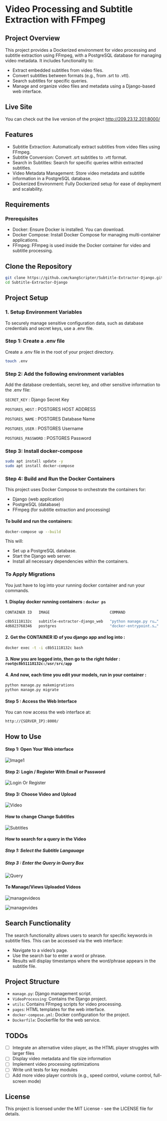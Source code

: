 # Video Processing and Subtitle Extraction with FFmpeg

## Project Overview
This project provides a Dockerized environment for video processing and subtitle extraction using FFmpeg, with a PostgreSQL database for managing video metadata. It includes functionality to:
  - Extract embedded subtitles from video files.
  - Convert subtitles between formats (e.g., from .srt to .vtt).
  - Search subtitles for specific queries.
  - Manage and organize video files and metadata using a Django-based web interface.

## Live Site

You can check out the live version of the project http://209.23.12.201:8000/ 

## Features
- Subtitle Extraction: Automatically extract subtitles from video files using FFmpeg.
- Subtitle Conversion: Convert .srt subtitles to .vtt format.
- Search in Subtitles: Search for specific queries within extracted subtitles.
- Video Metadata Management: Store video metadata and subtitle information in a PostgreSQL database.
- Dockerized Environment: Fully Dockerized setup for ease of deployment and scalability.


## Requirements
### Prerequisites
- Docker: Ensure Docker is installed. You can download.
- Docker Compose: Install Docker Compose for managing multi-container applications.
- FFmpeg: FFmpeg is used inside the Docker container for video and subtitle processing.

## Clone the Repository
```bash
git clone https://github.com/kangScripter/Subtitle-Extractor-Django.git
cd Subtitle-Extractor-Django
```

## Project Setup
### 1. Setup Environment Variables
To securely manage sensitive configuration data, such as database credentials and secret keys, use a .env file.

### Step 1: Create a .env file

Create a .env file in the root of your project directory.
```bash
touch .env
```
### Step 2: Add the following environment variables

Add the database credentials, secret key, and other sensitive information to the .env file:

`SECRET_KEY` : Django Secret Key 

`POSTGRES_HOST` : POSTGRES HOST ADDRESS 

`POSTGRES_NAME` : POSTGRES Database Name

`POSTGRES_USER` : POSTGRES Username

`POSTGRES_PASSWORD` : POSTGRES Password

### Step 3: Install docker-compose
```bash
sudo apt install update -y
sudo apt install docker-compose 
```

### Step 4: Build and Run the Docker Containers
This project uses Docker Compose to orchestrate the containers for:
- Django (web application)
- PostgreSQL (database)
- FFmpeg (for subtitle extraction and processing)

#### To build and run the containers:
```bash
docker-compose up --build
```
This will:
- Set up a PostgreSQL database.
- Start the Django web server.
- Install all necessary dependencies within the containers.

### To Apply Migrations 
You just have to log into your running docker container and run your commands.

#### 1. Display docker running containers : `docker ps`
```bash
CONTAINER ID   IMAGE                           COMMAND                  CREATED          STATUS          PORTS                                       NAMES

c8b51118132c   subtitle-extractor-django_web   "python manage.py ru…"   12 minutes ago   Up 12 minutes   0.0.0.0:8000->8000/tcp, :::8000->8000/tcp   subtitle-extractor-django_web_1
4d6823768346   postgres                        "docker-entrypoint.s…"   13 hours ago     Up 12 minutes   5432/tcp                                    subtitle-extractor-django_db_1
```
#### 2. Get the CONTAINER ID of you django app and log into :
```bash
docker exec -t -i c8b51118132c bash
```
#### 3. Now you are logged into, then go to the right folder : `root@c8b51118132c:/usr/src/app`
#### 4. And now, each time you edit your models, run in your container :
```bash
python manage.py makemigrations
python manage.py migrate
```
#### Step 5 : Access the Web Interface
You can now access the web interface at:
```
http://{SERVER_IP}:8000/
```
## How to Use

#### Step 1: Open Your Web interface 
![Image1
](https://github.com/kangScripter/Subtitle-Extractor-Django/blob/main/screeshots/Screenshot1.png)

#### Step 2: Login / Register With Email or Password
![Login Or Register](https://github.com/kangScripter/Subtitle-Extractor-Django/blob/main/screeshots/Screenshot2.png)

#### Step 3: Choose Video and Upload
![Video](https://github.com/kangScripter/Subtitle-Extractor-Django/blob/main/screeshots/Screenshot3.png)

#### How to change Change Subtitles
![Subtitles](https://github.com/kangScripter/Subtitle-Extractor-Django/blob/main/screeshots/Screenshot%202024-09-21%20120816.png)

#### How to search for a query in the Video 

##### Step 1: Select the Subtitle Langauage
##### Step 3 : Enter the Query in Query Box 
![Query](https://github.com/kangScripter/Subtitle-Extractor-Django/blob/main/screeshots/Screenrecording1.gif)

#### To Manage/Views Uploaded Videos
![managevideos](https://github.com/kangScripter/Subtitle-Extractor-Django/blob/main/screeshots/Screenshot%202024-09-21%20123412.png)

![managevides](https://github.com/kangScripter/Subtitle-Extractor-Django/blob/main/screeshots/Screenshot5.png)

## Search Functionality
The search functionality allows users to search for specific keywords in subtitle files. This can be accessed via the web interface:
- Navigate to a video’s page.
- Use the search bar to enter a word or phrase.
- Results will display timestamps where the word/phrase appears in the subtitle file.

## Project Structure
- `manage.py`: Django management script.
- `VideoProcessing`:  Contains the Django project.
- `utils`:  Contains FFmpeg scripts for video processing.
- `pages`: HTML templates for the web interface.
- `docker-compose.yml`: Docker configuration for the project.
- `Dockerfile`: Dockerfile for the web service.

## TODOs

- [ ] Integrate an alternative video player, as the HTML player struggles with larger files
- [ ] Display video metadata and file size information
- [ ] Implement video processing optimizations
- [ ] Write unit tests for key modules
- [ ] Add more video player controls (e.g., speed control, volume control, full-screen mode)

## License
This project is licensed under the MIT License - see the LICENSE file for details.
